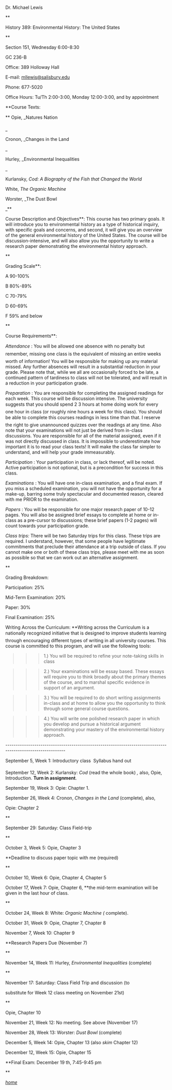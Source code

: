 Dr. Michael Lewis

**



History 389: Environmental History: The United States

**

Section 151, Wednesday 6:00-8:30

GC 236-B

Office: 389 Holloway Hall

E-mail: mllewis@salisbury.edu

Phone: 677-5020

Office Hours: Tu/Th 2:00-3:00, Monday 12:00-3:00, and by appointment



**Course Texts:

** Opie, _Natures Nation

_

Cronon, _Changes in the Land

_

Hurley, _Environmental Inequalities

_

Kurlansky, _Cod: A Biography of the Fish that Changed the World_

White, _The Organic Machine_

Worster, _The Dust Bowl

_**

Course Description and Objectives**: This course has two primary goals. It
will introduce you to environmental history as a type of historical inquiry,
with specific goals and concerns, and second, it will give you an overview of
the general environmental history of the United States. The course will be
discussion-intensive, and will also allow you the opportunity to write a
research paper demonstrating the environmental history approach.

**

Grading Scale**:

A 90-100%

B 80%-89%

C 70-79%

D 60-69%

F 59% and below

**

Course Requirements**:

_Attendance_ : You will be allowed one absence with no penalty but remember,
missing one class is the equivalent of missing an entire weeks worth of
information! You will be responsible for making up any material missed. Any
further absences will result in a substantial reduction in your grade. Please
note that, while we all are occasionally forced to be late, a continued
pattern of tardiness to class will not be tolerated, and will result in a
reduction in your participation grade.

_Preparation_ : You are responsible for completing the assigned readings for
each week. This course will be discussion intensive. The university suggests
that you should spend 2 3 hours at home doing work for every one hour in
class (or roughly nine hours a week for this class). You should be able to
complete this courses readings in less time than that. I reserve the right to
give unannounced quizzes over the readings at any time. Also note that your
examinations will not just be derived from in-class discussions. You are
responsible for all of the material assigned, even if it was not directly
discussed in class. It is impossible to underestimate how important it is to
read your class texts! It will make the class far simpler to understand, and
will help your grade immeasurably.

_Participation_ : Your participation in class, or lack thereof, will be noted.
Active participation is not optional, but is a precondition for success in
this class.

_Examinations_ : You will have one in-class examination, and a final exam. If
you miss a scheduled examination, you will not have the opportunity for a
make-up, barring some truly spectacular and documented reason, cleared with me
PRIOR to the examination.

_Papers_ : You will be responsible for one major research paper of 10-12
pages. You will also be assigned brief essays to complete at home or in-class
as a pre-cursor to discussions; these brief papers (1-2 pages) will count
towards your participation grade.

_Class trips:_ There will be two Saturday trips for this class. These trips
are required. I understand, however, that some people have legitimate
commitments that preclude their attendance at a trip outside of class. If you
cannot make one or both of these class trips, please meet with me as soon as
possible so that we can work out an alternative assignment.

**

Grading Breakdown:

Participation: 25%

Mid-Term Examination: 20%

Paper: 30%

Final Examination: 25%

Writing Across the Curriculum: **Writing across the Curriculum is a nationally
recognized initiative that is designed to improve students learning through
encouraging different types of writing in all university courses. This course
is committed to this program, and will use the following tools:

> > > 1.) You will be required to refine your note-taking skills in class

>>>

>>> 2.) Your examinations will be essay based. These essays will require you
to think broadly about the primary themes of the course, and to marshal
specific evidence in support of an argument.

>>>

>>> 3.) You will be required to do short writing assignments in-class and at
home to allow you the opportunity to think through some general course
questions.

>>>

>>> 4.) You will write one polished research paper in which you develop and
pursue a historical argument demonstrating your mastery of the environmental
history approach.

\-----------------------------------------------------------------------------------------------------------

September 5, Week 1: Introductory class  Syllabus hand out

September 12, Week 2: Kurlansky: _Cod_ (read the whole book) _,_ also, Opie,
Introduction.  **Turn in assignment**.

September 19, Week 3: Opie: Chapter 1.

September 26, Week 4: Cronon, _Changes in the Land_ (complete), also,

Opie: Chapter 2

**

September 29: Saturday: Class Field-trip

**

October 3, Week 5: Opie, Chapter 3

**Deadline to discuss paper topic with me (required)

**

October 10, Week 6: Opie, Chapter 4, Chapter 5

October 17, Week 7: Opie, Chapter 6, **the mid-term examination will be given
in the last hour of class.

**

October 24, Week 8: White: _Organic Machine (_ complete).

October 31, Week 9: Opie, Chapter 7, Chapter 8

November 7, Week 10: Chapter 9

**Research Papers Due (November 7)

**

November 14, Week 11: Hurley, _Environmental Inequalities_ (complete)

**

November 17: Saturday: Class Field Trip and discussion (to

substitute for Week 12 class meeting on November 21st)

**

Opie, Chapter 10

November 21, Week 12: No meeting. See above (November 17)

November 28, Week 13: Worster: _Dust Bowl_ (complete)

December 5, Week 14: Opie, Chapter 13 (also _skim_ Chapter 12)

December 12, Week 15:  Opie, Chapter 15

**Final Exam: December 19 th, 7:45-9:45 pm

**

_[home](welcome.htm)_

